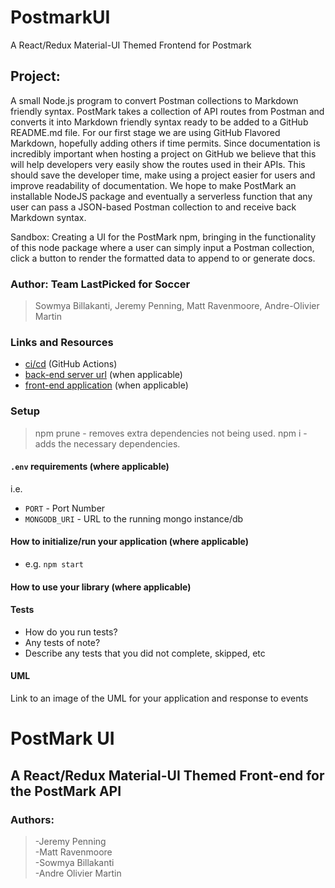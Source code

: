 # PostmarkUI
A React/Redux Material-UI Themed Frontend for Postmark

## Project: 

A small Node.js program to convert Postman collections to Markdown friendly syntax. PostMark takes a collection of API routes from Postman and converts it into Markdown friendly syntax ready to be added to a GitHub README.md file. For our first stage we are using GitHub Flavored Markdown, hopefully adding others if time permits.
Since documentation is incredibly important when hosting a project on GitHub we believe that this will help developers very easily show the routes used in their APIs. This should save the developer time, make using a project easier for users and improve readability of documentation.
We hope to make PostMark an installable NodeJS package and eventually a serverless function that any user can pass a JSON-based Postman collection to and receive back Markdown syntax.

Sandbox: 
Creating a UI for the PostMark npm, bringing in the functionality of this node package where a user can simply input a Postman collection, click a button to render the formatted data to append to or generate docs.


### Author: Team LastPicked for Soccer
> Sowmya Billakanti, Jeremy Penning, Matt Ravenmoore, Andre-Olivier Martin

### Links and Resources

- [ci/cd](http://xyz.com) (GitHub Actions)
- [back-end server url](http://xyz.com) (when applicable)
- [front-end application](http://xyz.com) (when applicable)

### Setup
> npm prune - removes extra dependencies not being used.
> npm i - adds the necessary dependencies.

#### `.env` requirements (where applicable)

i.e.

- `PORT` - Port Number
- `MONGODB_URI` - URL to the running mongo instance/db

#### How to initialize/run your application (where applicable)

- e.g. `npm start`

#### How to use your library (where applicable)

#### Tests

- How do you run tests?
- Any tests of note?
- Describe any tests that you did not complete, skipped, etc

#### UML

Link to an image of the UML for your application and response to events
# PostMark UI

## A React/Redux Material-UI Themed Front-end for the PostMark API

### **Authors:** 
>-Jeremy Penning  
>-Matt Ravenmoore  
>-Sowmya Billakanti  
>-Andre Olivier Martin  
